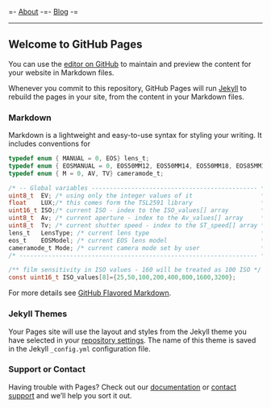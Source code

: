 =- [About](about.md) -=- [Blog](news.md) -=
<hr />

## Welcome to GitHub Pages

You can use the [editor on GitHub](https://github.com/funlw65/funlw65.github.io/edit/master/README.md) to maintain and preview the content for your website in Markdown files.

Whenever you commit to this repository, GitHub Pages will run [Jekyll](https://jekyllrb.com/) to rebuild the pages in your site, from the content in your Markdown files.

### Markdown

Markdown is a lightweight and easy-to-use syntax for styling your writing. It includes conventions for

```c
typedef enum { MANUAL = 0, EOS} lens_t;
typedef enum { EOSMANUAL = 0, EOS50MM12, EOS50MM14, EOS50MM18, EOS85MM12, EOS85MM18} eos_t;
typedef enum { M = 0, AV, TV} cameramode_t;

/* -- Global variables ---------------------------------------------- */ 
uint8_t  EV; /* using only the integer values of it                   */
float    LUX;/* this comes form the TSL2591 library                   */
uint16_t ISO;/* current ISO - index to the ISO_values[] array         */
uint8_t  Av; /* current aperture - index to the Av_values[] array     */
uint8_t  Tv; /* current shutter speed - index to the ST_speed[] array */
lens_t   LensType; /* current lens type                               */
eos_t    EOSModel; /* current EOS lens model                          */
cameramode_t Mode; /* current camera mode set by user                 */
/* ------------------------------------------------------------------ */

/** film sensitivity in ISO values - 160 will be treated as 100 ISO */
const uint16_t ISO_values[8]={25,50,100,200,400,800,1600,3200};

```
For more details see [GitHub Flavored Markdown](https://guides.github.com/features/mastering-markdown/).

### Jekyll Themes
Your Pages site will use the layout and styles from the Jekyll theme you have selected in your [repository settings](https://github.com/funlw65/funlw65.github.io/settings). The name of this theme is saved in the Jekyll `_config.yml` configuration file.

### Support or Contact
Having trouble with Pages? Check out our [documentation](https://help.github.com/categories/github-pages-basics/) or [contact support](https://github.com/contact) and we’ll help you sort it out.
